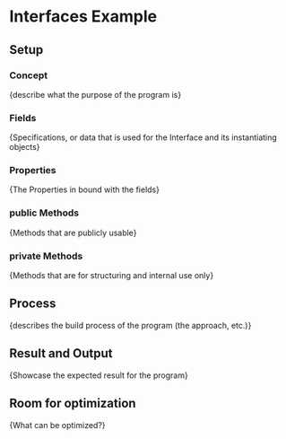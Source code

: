 # Interfaces Example

## Setup
### Concept
{describe what the purpose of the program is}

### Fields
{Specifications, or data that is used for the Interface and its instantiating objects}


### Properties
{The Properties in bound with the fields}

### public Methods
{Methods that are publicly usable}

### private Methods
{Methods that are for structuring and internal use only}

## Process
{describes the build process of the program (the approach, etc.)}

## Result and Output
{Showcase the expected result for the program}

## Room for optimization
{What can be optimized?}